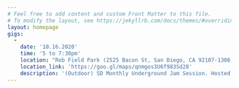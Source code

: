 ```yaml
---
# Feel free to add content and custom Front Matter to this file.
# To modify the layout, see https://jekyllrb.com/docs/themes/#overriding-theme-defaults
layout: homepage
gigs:
  -
    date: '10.16.2020'
    time: '5 to 7:30pm'
    location: "Rob Field Park (2525 Bacon St, San Diego, CA 92107-1306, United States)"
    location_link: 'https://goo.gl/maps/qnmgos3U6f983Sd28'
    description: '(Outdoor) SD Monthly Underground Jam Session. Hosted by the Ben W Trio'
---
```

